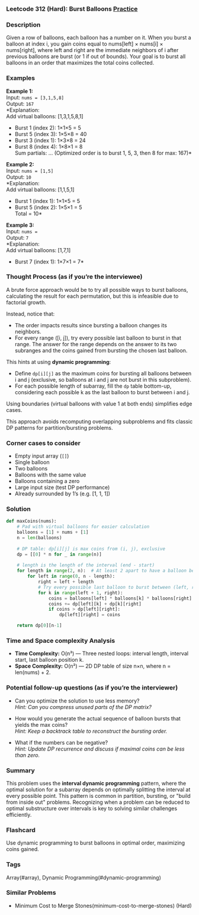 ### Leetcode 312 (Hard): Burst Balloons [Practice](https://leetcode.com/problems/burst-balloons)

### Description  
Given a row of balloons, each balloon has a number on it. When you burst a balloon at index i, you gain coins equal to nums[left] × nums[i] × nums[right], where left and right are the immediate neighbors of i after previous balloons are burst (or 1 if out of bounds). Your goal is to burst all balloons in an order that maximizes the total coins collected.

### Examples  

**Example 1:**  
Input: `nums = [3,1,5,8]`  
Output: `167`  
*Explanation:  
Add virtual balloons: [1,3,1,5,8,1]  
- Burst 1 (index 2): 1×1×5 = 5  
- Burst 5 (index 3): 1×5×8 = 40  
- Burst 3 (index 1): 1×3×8 = 24  
- Burst 8 (index 4): 1×8×1 = 8  
Sum partials: ... (Optimized order is to burst 1, 5, 3, then 8 for max: 167)*

**Example 2:**  
Input: `nums = [1,5]`  
Output: `10`  
*Explanation:  
Add virtual balloons: [1,1,5,1]  
- Burst 1 (index 1): 1×1×5 = 5  
- Burst 5 (index 2): 1×5×1 = 5  
Total = 10*

**Example 3:**  
Input: `nums = `  
Output: `7`  
*Explanation:  
Add virtual balloons: [1,7,1]  
- Burst 7 (index 1): 1×7×1 = 7*

### Thought Process (as if you’re the interviewee)  
A brute force approach would be to try all possible ways to burst balloons, calculating the result for each permutation, but this is infeasible due to factorial growth.

Instead, notice that:
- The order impacts results since bursting a balloon changes its neighbors.
- For every range (\[i, j\]), try every possible last balloon to burst in that range. The answer for the range depends on the answer to its two subranges and the coins gained from bursting the chosen last balloon.

This hints at using **dynamic programming**:
- Define `dp[i][j]` as the maximum coins for bursting all balloons between i and j (exclusive, so balloons at i and j are not burst in this subproblem).
- For each possible length of subarray, fill the `dp` table bottom-up, considering each possible k as the last balloon to burst between i and j.

Using boundaries (virtual balloons with value 1 at both ends) simplifies edge cases.

This approach avoids recomputing overlapping subproblems and fits classic DP patterns for partition/bursting problems.

### Corner cases to consider  
- Empty input array (`[]`)
- Single balloon
- Two balloons
- Balloons with the same value
- Balloons containing a zero
- Large input size (test DP performance)
- Already surrounded by 1’s (e.g. [1, 1, 1])

### Solution

```python
def maxCoins(nums):
    # Pad with virtual balloons for easier calculation
    balloons = [1] + nums + [1]
    n = len(balloons)
    
    # DP table: dp[i][j] is max coins from (i, j), exclusive
    dp = [[0] * n for _ in range(n)]
    
    # length is the length of the interval (end - start)
    for length in range(2, n):  # At least 2 apart to have a balloon between
        for left in range(0, n - length):
            right = left + length
            # Try every possible last balloon to burst between (left, right)
            for k in range(left + 1, right):
                coins = balloons[left] * balloons[k] * balloons[right]
                coins += dp[left][k] + dp[k][right]
                if coins > dp[left][right]:
                    dp[left][right] = coins

    return dp[0][n-1]
```

### Time and Space complexity Analysis  

- **Time Complexity:** O(n³) — Three nested loops: interval length, interval start, last balloon position k.
- **Space Complexity:** O(n²) — 2D DP table of size n×n, where n = len(nums) + 2.

### Potential follow-up questions (as if you’re the interviewer)  

- Can you optimize the solution to use less memory?  
  *Hint: Can you compress unused parts of the DP matrix?*

- How would you generate the actual sequence of balloon bursts that yields the max coins?  
  *Hint: Keep a backtrack table to reconstruct the bursting order.*

- What if the numbers can be negative?  
  *Hint: Update DP recurrence and discuss if maximal coins can be less than zero.*

### Summary
This problem uses the **interval dynamic programming** pattern, where the optimal solution for a subarray depends on optimally splitting the interval at every possible point. This pattern is common in partition, bursting, or "build from inside out" problems. Recognizing when a problem can be reduced to optimal substructure over intervals is key to solving similar challenges efficiently.


### Flashcard
Use dynamic programming to burst balloons in optimal order, maximizing coins gained.

### Tags
Array(#array), Dynamic Programming(#dynamic-programming)

### Similar Problems
- Minimum Cost to Merge Stones(minimum-cost-to-merge-stones) (Hard)